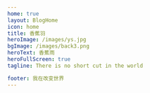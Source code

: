 ```yaml
---
home: true
layout: BlogHome
icon: home
title: 香蕉羽
heroImage: /images/ys.jpg
bgImage: /images/back3.png
heroText: 香蕉雨
heroFullScreen: true
tagline: There is no short cut in the world

footer: 我在改变世界
---
```


